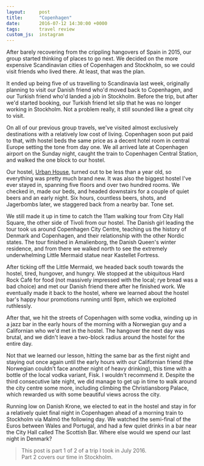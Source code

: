 ```yaml
---
layout:     post
title:      "Copenhagen"
date:       2016-07-12 14:30:00 +0000
tags:       travel review
custom_js:  instagram
---
```


After barely recovering from the crippling hangovers of Spain in 2015, our group started thinking of places to go next. We decided on the more expensive Scandinavian cities of Copenhagen and Stockholm, so we could visit friends who lived there. At least, that was the plan.

<!-- Read More -->

It ended up being five of us travelling to Scandinavia last week, originally planning to visit our Danish friend who'd moved back to Copenhagen, and our Turkish friend who'd landed a job in Stockholm. Before the trip, but after we'd started booking, our Turkish friend let slip that he was no longer working in Stockholm. Not a problem really, it still sounded like a great city to visit.

On all of our previous group travels, we've visited almost exclusively destinations with a relatively low cost of living. Copenhagen soon put paid to that, with hostel beds the same price as a decent hotel room in central Europe setting the tone from day one. We all arrived late at Copenhagen airport on the Sunday night, caught the train to Copenhagen Central Station, and walked the one block to our hostel.

Our hostel, [Urban House][urban-house-link], turned out to be less than a year old, so everything was pretty much brand new. It was also the biggest hostel I've ever stayed in, spanning five floors and over two hundred rooms. We checked in, made our beds, and headed downstairs for a couple of quiet beers and an early night. Six hours, countless beers, shots, and Jagerbombs later, we staggered back from a nearby bar. Tone set.

We still made it up in time to catch the 11am walking tour from City Hall Square, the other side of Tivoli from our hostel. The Danish girl leading the tour took us around Copenhagen City Centre, teaching us the history of Denmark and Copenhagen, and their relationship with the other Nordic states. The tour finished in Amalienborg, the Danish Queen's winter residence, and from there we walked north to see the extremely underwhelming Little Mermaid statue near Kastellet Fortress.

<div class="instagram-container">
    <blockquote class="instagram-media" data-instgrm-captioned data-instgrm-version="6">
        <a href="https://www.instagram.com/p/BHcTZUKA2uv/" target="_blank"></a>
    </blockquote>
</div>

After ticking off the Little Mermaid, we headed back south towards the hostel, tired, hungover, and hungry. We stopped at the ubiquitous Hard Rock Café for food (not massively impressed with the local; rye bread was a bad choice) and met our Danish friend there after he finished work. We eventually made it back to the hostel, where we learned about the hostel bar's happy hour promotions running until 9pm, which we exploited ruthlessly. 

After that, we hit the streets of Copenhagen with some vodka, winding up in a jazz bar in the early hours of the morning with a Norwegian guy and a Californian who we'd met in the hostel. The hangover the next day was brutal, and we didn't leave a two-block radius around the hostel for the entire day.

Not that we learned our lesson, hitting the same bar as the first night and staying out once again until the early hours with our Californian friend (the Norwegian couldn't face another night of heavy drinking), this time with a bottle of the local vodka variant, Fisk. I wouldn't recommend it. Despite the third consecutive late night, we did manage to get up in time to walk around the city centre some more, including climbing the Christiansborg Palace, which rewarded us with some beautiful views across the city.

<div class="instagram-container">
    <blockquote class="instagram-media" data-instgrm-captioned data-instgrm-version="6">
        <a href="https://www.instagram.com/p/BHjoXWMAN9S/" target="_blank"></a>
    </blockquote>
</div>

Running low on Danish Krone, we elected to eat in the hostel and stay in for a relatively quiet final night in Copenhagen ahead of a morning train to Stockholm via Malmö the following day. We watched the semi-final of the Euros between Wales and Portugal, and had a few quiet drinks in a bar near the City Hall called The Scottish Bar. Where else would we spend our last night in Denmark?

> This post is part 1 of 2 of a trip I took in July 2016.  
> Part 2 covers our time in Stockholm.

[urban-house-link]: https://urbanhouse.me/